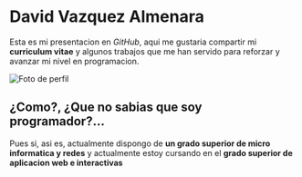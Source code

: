 # David Vazquez Almenara
Esta es mi presentacion en *GitHub*, aqui me gustaria compartir mi **curriculum vitae** y algunos trabajos que me han servido para reforzar y avanzar mi nivel en programacion.

![Foto de perfil]([https://drive.google.com/drive/folders/1drZPjDctKMMW_P4FCTTXXoavN4C39MM2](https://drive.google.com/file/d/15JDbbcjrWa0NpJE69YfWpp-fjhWHYXRw/view?usp=sharing))

## ¿Como?, ¿Que no sabias que soy programador?...

Pues si, asi es, actualmente dispongo de **un grado superior de micro informatica y redes** y actualmente estoy cursando en el **grado superior de aplicacion web e interactivas**

